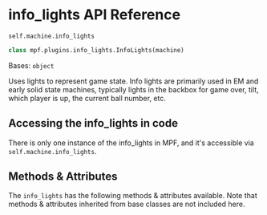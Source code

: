 # info_lights API Reference

`self.machine.info_lights`

``` python
class mpf.plugins.info_lights.InfoLights(machine)
```

Bases: `object`

Uses lights to represent game state. Info lights are primarily used in EM and early solid state machines, typically lights in the backbox for game over, tilt, which player is up, the current ball number, etc.

## Accessing the info_lights in code

There is only one instance of the info_lights in MPF, and it's accessible via `self.machine.info_lights`.

## Methods & Attributes

The `info_lights` has the following methods & attributes available. Note that methods & attributes inherited from base classes are not included here.
